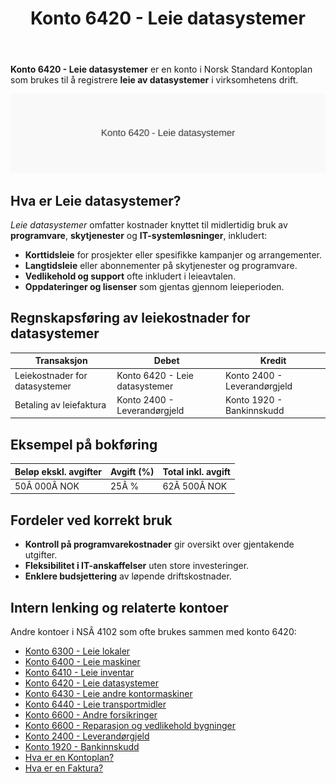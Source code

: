 ﻿---
title: "Konto 6420 - Leie datasystemer"
seoTitle: "6420-leie-datasystemer"
description: '**Konto 6420 - Leie datasystemer** er en konto i Norsk Standard Kontoplan som brukes til å registrere **leie av datasystemer** i virksomhetens drift.'
---

**Konto 6420 - Leie datasystemer** er en konto i Norsk Standard Kontoplan som brukes til å registrere **leie av datasystemer** i virksomhetens drift.

![Illustrasjon av konto 6420 Leie datasystemer](6420-leie-datasystemer-image.svg)

## Hva er Leie datasystemer?

*Leie datasystemer* omfatter kostnader knyttet til midlertidig bruk av **programvare**, **skytjenester** og **IT-systemløsninger**, inkludert:

* **Korttidsleie** for prosjekter eller spesifikke kampanjer og arrangementer.
* **Langtidsleie** eller abonnementer på skytjenester og programvare.
* **Vedlikehold og support** ofte inkludert i leieavtalen.
* **Oppdateringer og lisenser** som gjentas gjennom leieperioden.

## Regnskapsføring av leiekostnader for datasystemer

| Transaksjon                          | Debet                            | Kredit                       |
|--------------------------------------|----------------------------------|------------------------------|
| Leiekostnader for datasystemer       | Konto 6420 - Leie datasystemer   | Konto 2400 - Leverandørgjeld |
| Betaling av leiefaktura              | Konto 2400 - Leverandørgjeld     | Konto 1920 - Bankinnskudd    |

## Eksempel på bokføring

| Beløp ekskl. avgifter | Avgift (%) | Total inkl. avgift |
|-----------------------|------------|--------------------|
| 50Â 000Â NOK            | 25Â %       | 62Â 500Â NOK         |

## Fordeler ved korrekt bruk

* **Kontroll på programvarekostnader** gir oversikt over gjentakende utgifter.
* **Fleksibilitet i IT-anskaffelser** uten store investeringer.
* **Enklere budsjettering** av løpende driftskostnader.

## Intern lenking og relaterte kontoer

Andre kontoer i NSÂ 4102 som ofte brukes sammen med konto 6420:

* [Konto 6300 - Leie lokaler](/blogs/kontoplan/6300-leie-lokaler "Konto 6300 - Leie lokaler")
* [Konto 6400 - Leie maskiner](/blogs/kontoplan/6400-leie-maskiner "Konto 6400 - Leie maskiner")
* [Konto 6410 - Leie inventar](/blogs/kontoplan/6410-leie-inventar "Konto 6410 - Leie inventar")
* [Konto 6420 - Leie datasystemer](/blogs/kontoplan/6420-leie-datasystemer "Konto 6420 - Leie datasystemer")
* [Konto 6430 - Leie andre kontormaskiner](/blogs/kontoplan/6430-leie-andre-kontormaskiner "Konto 6430 - Leie andre kontormaskiner")
* [Konto 6440 - Leie transportmidler](/blogs/kontoplan/6440-leie-transportmidler "Konto 6440 - Leie transportmidler")
* [Konto 6600 - Andre forsikringer](/blogs/kontoplan/6600-andre-forsikringer "Konto 6600 - Andre forsikringer")
* [Konto 6600 - Reparasjon og vedlikehold bygninger](/blogs/kontoplan/6600-reparasjon-og-vedlikehold-bygninger "Konto 6600 - Reparasjon og vedlikehold bygninger")
* [Konto 2400 - Leverandørgjeld](/blogs/kontoplan/2400-leverandorgjeld "Konto 2400 - Leverandørgjeld")
* [Konto 1920 - Bankinnskudd](/blogs/kontoplan/1920-bankinnskudd "Konto 1920 - Bankinnskudd")
* [Hva er en Kontoplan?](/blogs/regnskap/hva-er-kontoplan "Hva er en Kontoplan? Komplett Guide til Kontoplaner i Norsk Regnskap")
* [Hva er en Faktura?](/blogs/regnskap/hva-er-en-faktura "Hva er en Faktura? En Guide til Norske Fakturakrav")






